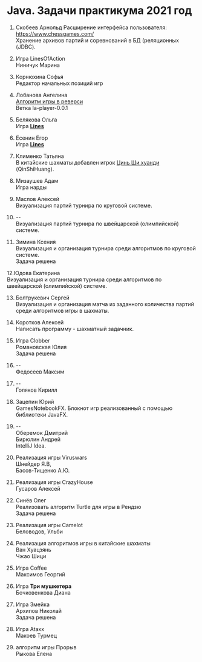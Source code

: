# Java. Задачи практикума 2021 год

1. Скобеев Арнольд 
Расширение интерфейса пользователя:  
https://www.chessgames.com/  
Хранение архивов партий и соревнований в БД (реляционных (JDBC).  

2. Игра LinesOfAction  
Ниничук Марина  

3. Корнюхина Софья  
Редактор начальных позиций игр

4. Лобанова Ангелина  
[Алгоритм игры в реверси](https://gitlab.com/java-2021r/gamesnotebook/-/blob/Ia-player-0.0.1/Chess/src/reversi/players/Ia.java)  
Ветка Ia-player-0.0.1

5. Белякова Ольга  
Игра [**Lines**](https://gitlab.com/java-2021r/gamesnotebook/-/tree/2021-10-01/Chess/src/lines)

6. Есенин Егор  
Игра [**Lines**](https://gitlab.com/java-2021r/gamesnotebook/-/tree/2021-10-01/Chess/src/lines)

7. Клименко Татьяна  
В китайские шахматы добавлен игрок 
[Цинь Ши хуанди](https://gitlab.com/java-2021r/gamesnotebook/-/blob/2021-10-05/Chess/src/chinachess/players/QinShiHuang.java#L19)
(QinShiHuang).

8. Мизаушев Адам   
Игра нарды

9. Маслов Алексей      
Визуализация партий турнира по круговой системе.

10. --     
Визуализация партий турнира по швейцарской (олимпийской) системе.

11. Зимина Ксения     
Визуализация и организация турнира среди алгоритмов по круговой системе.   
Задача решена

12.Юдова Екатерина   
Визуализация и организация турнира среди алгоритмов по швейцарской (олимпийской) системе.

13. Болтрукевич Сергей  
Визуализация и организация матча из заданного количества партий среди алгоритмов игры в шахматы.

14. Коротков Алексей    
Написать программу - шахматный задачник.

15. Игра Clobber    
Романовская Юлия  
Задача решена

16. --  
Федосеев Максим

17. --   
Голяков Кирилл

18. Зацепин Юрий  
GamesNotebookFX. 
Блокнот игр реализованный с помощью библиотеки JavaFX.  

19. --  
Оберемок Дмитрий  
Бирюлин Андрей  
IntelliJ Idea.

20. Реализация игры Viruswars      
Шнейдер Я.В,  
Басов-Тищенко А.Ю.  

21. Реализация игры CrazyHouse    
Гусаров Алексей

22. Синёв  Олег  
Реализовать алгоритм Turtle для игры в Рендзю  
Задача решена  

23. Реализация игры Camelot  
Беловодов, Ульби
 
24. Реализация алгоритмов игры в китайские шахматы  
Ван Хуацзянь  
Чжао Шици  

25. Игра Coffee  
Максимов Георгий

26. Игра **Три мушкетера**  
Бочковенкова Диана

27. Игра Змейка  
Архипов Николай   
Задача решена 

28. Игра Ataxx  
Макоев Турмец

29. алгоритм игры Прорыв  
Рыкова Елена 











 













